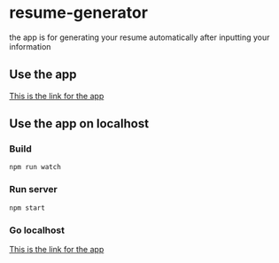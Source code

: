 # resume-generator
the app is for generating your resume automatically after inputting your information
## Use the app
[This is the link for the app](https://cpsc2600-skumagai00.herokuapp.com)
## Use the app on localhost
### Build
``` 
npm run watch
```
### Run server
```
npm start
```
### Go localhost
[This is the link for the app](http://localhost:8080/)
